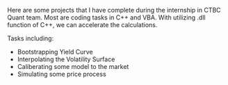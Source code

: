 Here are some projects that I have complete during the internship in CTBC Quant team.
Most are coding tasks in C++ and VBA.
With utilizing .dll function of C++, we can accelerate the calculations.

Tasks including:
- Bootstrapping Yield Curve
- Interpolating the Volatility Surface
- Caliberating some model to the market
- Simulating some price process
